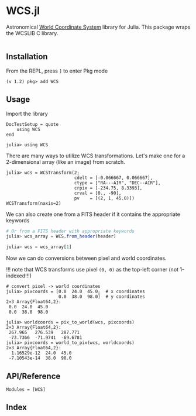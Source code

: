 # WCS.jl

Astronomical [World Coordinate System](http://www.atnf.csiro.au/people/mcalabre/WCS/) library for Julia. This package wraps the WCSLIB C library.

```@contents
```

## Installation

From the REPL, press `]` to enter Pkg mode

```
(v 1.2) pkg> add WCS
```

## Usage

Import the library

```@meta
DocTestSetup = quote
    using WCS
end
```

```jldoctest
julia> using WCS
```

There are many ways to utilize WCS transformations. Let's make one for a 2-dimensional array (like an image) from scratch.

```jldoctest wcs
julia> wcs = WCSTransform(2;
                          cdelt = [-0.066667, 0.066667],
                          ctype = ["RA---AIR", "DEC--AIR"],
                          crpix = [-234.75, 8.3393],
                          crval = [0., -90],
                          pv    = [(2, 1, 45.0)])
WCSTransform(naxis=2)
```

We can also create one from a FITS header if it contains the appropriate keywords
```julia
# Or from a FITS header with appropriate keywords
julia> wcs_array = WCS.from_header(header)

julia> wcs = wcs_array[1]

```

Now we can do conversions between pixel and world coordinates. 

!!! note
    that WCS transforms use pixel `(0, 0)` as the top-left corner (not 1-indexed!!!)

```jldoctest wcs
# convert pixel -> world coordinates
julia> pixcoords = [0.0  24.0  45.0;  # x coordinates
                    0.0  38.0  98.0]  # y coordinates
2×3 Array{Float64,2}:
 0.0  24.0  45.0
 0.0  38.0  98.0

julia> worldcoords = pix_to_world(wcs, pixcoords)
2×3 Array{Float64,2}:
 267.965   276.539   287.771
 -73.7366  -71.9741  -69.6781
julia> pixcoords = world_to_pix(wcs, worldcoords)
2×3 Array{Float64,2}:
  1.16529e-12  24.0  45.0
 -7.10543e-14  38.0  98.0

```

## API/Reference

```@autodocs
Modules = [WCS]
```

## Index

```@index
```

